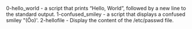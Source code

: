0-hello_world -  a script that prints “Hello, World”, followed by a new line to the standard output.
1-confused_smiley -  a script that displays a confused smiley "(Ôo)'.
2-hellofile - Display the content of the /etc/passwd file.
